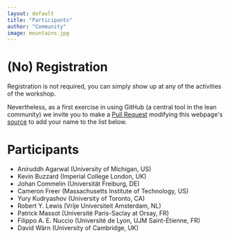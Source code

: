 ```yaml
---
layout: default
title: "Participants"
author: "Community"
image: mountains.jpg
---
```


# (No) Registration

Registration is not required,
you can simply show up at any of the activities of the workshop.

Nevertheless, as a first exercise in using GitHub (a central tool in the lean community)
we invite you to make a [Pull Request](https://help.github.com/en/github/collaborating-with-issues-and-pull-requests/about-pull-requests) modifying this webpage's [source](https://github.com/leanprover-community/lftcm2020/edit/master/participants.md) to add your name to the list below.

# Participants

* Aniruddh Agarwal (University of Michigan, US)
* Kevin Buzzard (Imperial College London, UK)
* Johan Commelin (Universität Freiburg, DE)
* Cameron Freer (Massachusetts Institute of Technology, US)
* Yury Kudryashov (University of Toronto, CA)
* Robert Y. Lewis (Vrije Universiteit Amsterdam, NL)
* Patrick Massot (Université Paris-Saclay at Orsay, FR)
* Filippo A. E. Nuccio (Université de Lyon, UJM Saint-Étienne, FR)
* David Wärn (University of Cambridge, UK)
